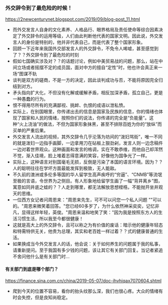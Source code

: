 ### 外交辞令到了最危险的时候！
https://2newcenturynet.blogspot.com/2019/09/blog-post_11.html
- 而外交发言人自身的文化素养、人格品行、眼界格局及责任使命等综合因素决定了外交辞令的运用等级，人们由此判断他代表的国家文明。因此说，外交发言人的身份是特别的，他并非代表自己，而是代表了整个国家形象。
- 回顾一下近年来我国外交部发言人的外交辞令，不免令人唏嘘，甚至感觉到了？？外交辞令到了最危险的时刻
- 假如七国确实涉及对？？的话题讨论，例如中美贸易战的问题，那么，站在中间立场或者摇摆不定的成员国，面对中方的擅自“定性”时，他也许会真正来一场“图谋不轨
- 谈判是双方的磋商，不是一方的决定，因此谈判成功与否，不能将原因完全归结到对方。
- 矛头指向扩大化，不但没有化解或缓解矛盾，相反加深矛盾，孤立自己，更是一种愚蠢的行为。
- 恨不得用尽所有的充满鄙视、挑衅、仇恨的成语以泄私愤。
- 实际上，在别国眼里，你传递出去的信息是国家及民族的信息，你的情绪也体现了国家和人民的情绪，按照你们的说法，你传递的完全是“负能量”。这种“火上浇油”的做法，不但为国家形象抹黑，甚至不排除百姓为你的“放纵”而买单的严重后果。
- 外交发言人流出的视频，其外交辞令几乎沦落为坊间的“泼妇骂街”，唯一不同的就是泼妇一边指手画脚，一边拿用刀在砧板上狠劲剁，发言人则一边念稿件一边对着世界观众。这种画面和发言的格调，实在不敢恭维，而他自己却浑然不觉，渐入佳境，脸上堆着志得意满的笑容，好像他为国争光了一样。
- 实际上，这种语言对别国毫毛无损，反倒是污染了本国的语言环境。因为？？人的聪明往往在学坏方面最能发挥到极致，无人能敌。
- 不久前的澳洲或多伦多等国的华人留学生高声疾呼的“穷逼”、“CNMB”等流氓至极的言语，令世界为之侧目。有人形象地给留学生画了一幅“背井离乡”图，寓意如同井底之蛙的？？人走到哪里，都无法解放思想桎梏，不能抛开坐井观天的思维。
- 一位西方女记者问周恩来："周恩来先生，可不可以问您一个私人问题 ""可以的。"周恩来微笑着回答。"您已经60多岁了，为什么依然神采奕奕，记忆非凡，显得这样年轻，英俊。"周恩来温和地笑了笑："因为我是按照东方人的生活习惯生活，所以我至今都很健康！
- 这就是高大上的外交辞令，且可以称之为有价值的废话：暗示他的健康年轻态和特需特供无关，他贵为总理，其实和老百姓一样过着？？式的健康普通的生活。
- 如果换成当今外交发言人的话，他会说：关于如何养生的问题属于我的私事，请重新提问。至于我国有多少钱的问题，该让其它有关部门回复。当记者紧追不舍问他什么是有关部门时…
#### 有关部门到底是哪个部门？
https://finance.sina.com.cn/china/2019-05-07/doc-ihvhiqax7070604.shtml
- 爬到今天的位置不容易，看你的抬头纹那么深，我们也很心疼。大众的情绪有时会失控，但是良知尚稳定。